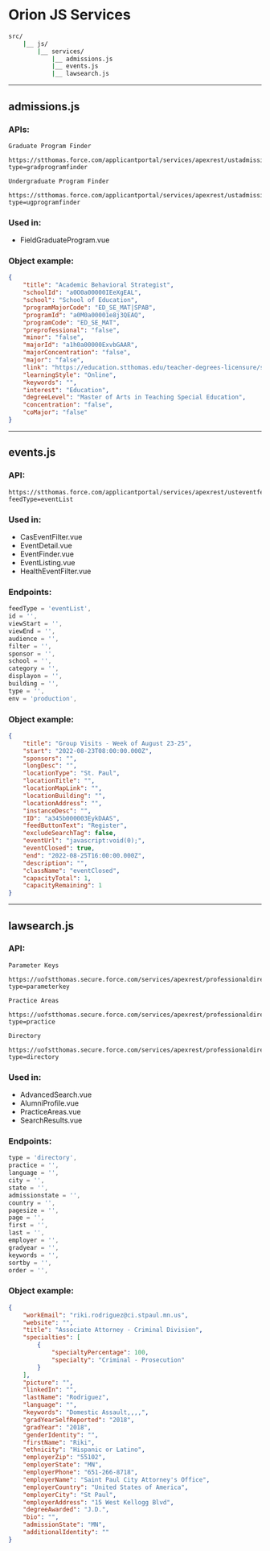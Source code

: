 # Orion JS Services

```bash
src/
    |__ js/
        |__ services/
            |__ admissions.js
            |__ events.js
            |__ lawsearch.js
```

---

## admissions.js

### APIs:

```
Graduate Program Finder

https://stthomas.force.com/applicantportal/services/apexrest/ustadmissionsrest.json?type=gradprogramfinder

Undergraduate Program Finder

https://stthomas.force.com/applicantportal/services/apexrest/ustadmissionsrest.json?type=ugprogramfinder
```

### Used in:

-   FieldGraduateProgram.vue

### Object example:

```json
{
	"title": "Academic Behavioral Strategist",
	"schoolId": "a0O0a00000IEeXgEAL",
	"school": "School of Education",
	"programMajorCode": "ED_SE_MAT|SPAB",
	"programId": "a0M0a00001e8j3QEAQ",
	"programCode": "ED_SE_MAT",
	"preprofessional": "false",
	"minor": "false",
	"majorId": "a1h0a00000ExvbGAAR",
	"majorConcentration": "false",
	"major": "false",
	"link": "https://education.stthomas.edu/teacher-degrees-licensure/special-education/ma-teaching-initial-licensure/academic-behavioral-strategist/index.html",
	"learningStyle": "Online",
	"keywords": "",
	"interest": "Education",
	"degreeLevel": "Master of Arts in Teaching Special Education",
	"concentration": "false",
	"coMajor": "false"
}
```

---

## events.js

### API:

```
https://stthomas.force.com/applicantportal/services/apexrest/usteventfeed?feedType=eventList
```

### Used in:

-   CasEventFilter.vue
-   EventDetail.vue
-   EventFinder.vue
-   EventListing.vue
-   HealthEventFilter.vue

### Endpoints:

```javascript
feedType = 'eventList',
id = '',
viewStart = '',
viewEnd = '',
audience = '',
filter = '',
sponsor = '',
school = '',
category = '',
displayon = '',
building = '',
type = '',
env = 'production',
```

### Object example:

```json
{
	"title": "Group Visits - Week of August 23-25",
	"start": "2022-08-23T08:00:00.000Z",
	"sponsors": "",
	"longDesc": "",
	"locationType": "St. Paul",
	"locationTitle": "",
	"locationMapLink": "",
	"locationBuilding": "",
	"locationAddress": "",
	"instanceDesc": "",
	"ID": "a345b000003EykDAAS",
	"feedButtonText": "Register",
	"excludeSearchTag": false,
	"eventUrl": "javascript:void(0);",
	"eventClosed": true,
	"end": "2022-08-25T16:00:00.000Z",
	"description": "",
	"className": "eventClosed",
	"capacityTotal": 1,
	"capacityRemaining": 1
}
```

---

## lawsearch.js

### API:

```
Parameter Keys

https://uofstthomas.secure.force.com/services/apexrest/professionaldirectoryfeed?type=parameterkey

Practice Areas

https://uofstthomas.secure.force.com/services/apexrest/professionaldirectoryfeed?type=practice

Directory

https://uofstthomas.secure.force.com/services/apexrest/professionaldirectoryfeed?type=directory

```

### Used in:

-   AdvancedSearch.vue
-   AlumniProfile.vue
-   PracticeAreas.vue
-   SearchResults.vue

### Endpoints:

```javascript
type = 'directory',
practice = '',
language = '',
city = '',
state = '',
admissionstate = '',
country = '',
pagesize = '',
page = '',
first = '',
last = '',
employer = '',
gradyear = '',
keywords = '',
sortby = '',
order = '',
```

### Object example:

```json
{
	"workEmail": "riki.rodriguez@ci.stpaul.mn.us",
	"website": "",
	"title": "Associate Attorney - Criminal Division",
	"specialties": [
		{
			"specialtyPercentage": 100,
			"specialty": "Criminal - Prosecution"
		}
	],
	"picture": "",
	"linkedIn": "",
	"lastName": "Rodriguez",
	"language": "",
	"keywords": "Domestic Assault,,,,",
	"gradYearSelfReported": "2018",
	"gradYear": "2018",
	"genderIdentity": "",
	"firstName": "Riki",
	"ethnicity": "Hispanic or Latino",
	"employerZip": "55102",
	"employerState": "MN",
	"employerPhone": "651-266-8718",
	"employerName": "Saint Paul City Attorney's Office",
	"employerCountry": "United States of America",
	"employerCity": "St Paul",
	"employerAddress": "15 West Kellogg Blvd",
	"degreeAwarded": "J.D.",
	"bio": "",
	"admissionState": "MN",
	"additionalIdentity": ""
}
```
